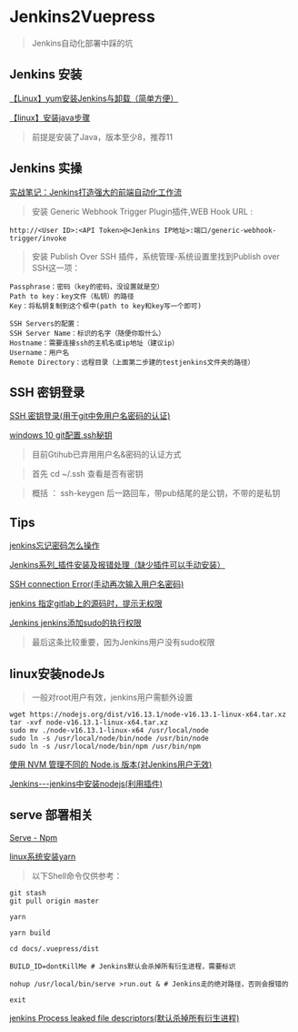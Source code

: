 # Jenkins2Vuepress

> Jenkins自动化部署中踩的坑

## Jenkins 安装 

[【Linux】yum安装Jenkins与卸载（简单方便）](https://blog.csdn.net/Ginny97/article/details/103984312)

[【linux】安装java步骤](https://www.cnblogs.com/wjup/p/11041274.html)

> 前提是安装了Java，版本至少8，推荐11

## Jenkins 实操

[实战笔记：Jenkins打造强大的前端自动化工作流](https://juejin.cn/post/6844903591417757710)

> 安装 Generic Webhook Trigger Plugin插件,WEB Hook URL :

```
http://<User ID>:<API Token>@<Jenkins IP地址>:端口/generic-webhook-trigger/invoke
```

> 安装 Publish Over SSH 插件，系统管理-系统设置里找到Publish over SSH这一项：

```
Passphrase：密码（key的密码，没设置就是空）
Path to key：key文件（私钥）的路径
Key：将私钥复制到这个框中(path to key和key写一个即可)

SSH Servers的配置：
SSH Server Name：标识的名字（随便你取什么）
Hostname：需要连接ssh的主机名或ip地址（建议ip）
Username：用户名
Remote Directory：远程目录（上面第二步建的testjenkins文件夹的路径）
```

## SSH 密钥登录

[SSH 密钥登录(用于git中免用户名密码的认证)](https://wangdoc.com/ssh/key.html#%E5%9F%BA%E6%9C%AC%E7%94%A8%E6%B3%95)

[windows 10 git配置.ssh秘钥](https://blog.csdn.net/aachangs/article/details/80869833)

> 目前Gtihub已弃用用户名&密码的认证方式

> 首先 cd ~/.ssh 查看是否有密钥

> 概括 ： ssh-keygen 后一路回车，带pub结尾的是公钥，不带的是私钥

## Tips

[jenkins忘记密码怎么操作](https://blog.csdn.net/weixin_44049466/article/details/102023452?utm_medium=distribute.pc_relevant.none-task-blog-2~default~baidujs_baidulandingword~default-1.no_search_link&spm=1001.2101.3001.4242.2)

[Jenkins系列_插件安装及报错处理（缺少插件可以手动安装）](https://blog.csdn.net/ziwuzhulin/article/details/79820020)

[SSH connection Error(手动再次输入用户名密码)](https://blog.csdn.net/weixin_41824658/article/details/88965634)

[jenkins 指定gitlab上的源码时，提示无权限](https://blog.csdn.net/u010947098/article/details/60965469)

[Jenkins jenkins添加sudo的执行权限](https://blog.csdn.net/weixin_40123451/article/details/113203225)

> 最后这条比较重要，因为Jenkins用户没有sudo权限

## linux安装nodeJs

> 一般对root用户有效，jenkins用户需额外设置

```
wget https://nodejs.org/dist/v16.13.1/node-v16.13.1-linux-x64.tar.xz
tar -xvf node-v16.13.1-linux-x64.tar.xz
sudo mv ./node-v16.13.1-linux-x64 /usr/local/node
sudo ln -s /usr/local/node/bin/node /usr/bin/node
sudo ln -s /usr/local/node/bin/npm /usr/bin/npm
```
[使用 NVM 管理不同的 Node.js 版本(对Jenkins用户无效)](https://www.cnblogs.com/Kennytian/p/6391481.html)

[Jenkins---jenkins中安装nodejs(利用插件)](https://www.jianshu.com/p/0a865a321d78)

## serve 部署相关 

[Serve - Npm](https://www.npmjs.com/package/serve)

[linux系统安装yarn](https://blog.csdn.net/weixin_28993311/article/details/116964001)

> 以下Shell命令仅供参考：

```
git stash
git pull origin master

yarn 

yarn build 

cd docs/.vuepress/dist

BUILD_ID=dontKillMe # Jenkins默认会杀掉所有衍生进程，需要标识

nohup /usr/local/bin/serve >run.out & # Jenkins走的绝对路径，否则会报错的

exit
```
[jenkins Process leaked file descriptors(默认杀掉所有衍生进程)](https://blog.csdn.net/weixin_36816337/article/details/82055217)